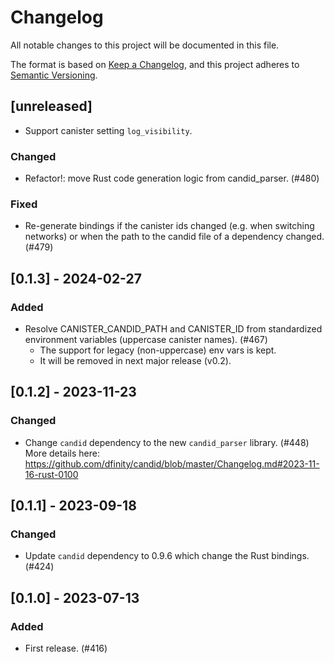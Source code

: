 # Changelog
All notable changes to this project will be documented in this file.

The format is based on [Keep a Changelog](https://keepachangelog.com/en/1.0.0/),
and this project adheres to [Semantic Versioning](https://semver.org/spec/v2.0.0.html).

## [unreleased]

- Support canister setting `log_visibility`.

### Changed

- Refactor!: move Rust code generation logic from candid_parser. (#480)

### Fixed

- Re-generate bindings if the canister ids changed (e.g. when switching networks) or when the path to the candid file of a dependency changed. (#479)

## [0.1.3] - 2024-02-27

### Added

- Resolve CANISTER_CANDID_PATH and CANISTER_ID from standardized environment variables (uppercase canister names). (#467)
  - The support for legacy (non-uppercase) env vars is kept.
  - It will be removed in next major release (v0.2).

## [0.1.2] - 2023-11-23

### Changed

- Change `candid` dependency to the new `candid_parser` library. (#448)
  More details here: https://github.com/dfinity/candid/blob/master/Changelog.md#2023-11-16-rust-0100

## [0.1.1] - 2023-09-18

### Changed

- Update `candid` dependency to 0.9.6 which change the Rust bindings. (#424)

## [0.1.0] - 2023-07-13

### Added

- First release. (#416)
